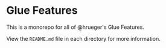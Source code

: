 # Glue Features

This is a monorepo for all of @hrueger's Glue Features.

View the `README.md` file in each directory for more information.